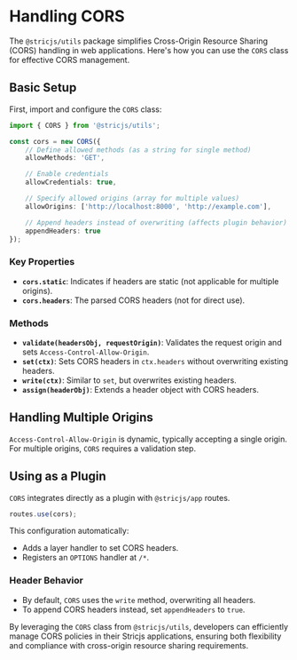 # Handling CORS
The `@stricjs/utils` package simplifies Cross-Origin Resource Sharing (CORS) handling in web applications. Here's how you can use the `CORS` class for effective CORS management.

## Basic Setup
First, import and configure the `CORS` class:
```ts
import { CORS } from '@stricjs/utils';

const cors = new CORS({
    // Define allowed methods (as a string for single method)
    allowMethods: 'GET',

    // Enable credentials
    allowCredentials: true,

    // Specify allowed origins (array for multiple values)
    allowOrigins: ['http://localhost:8000', 'http://example.com'],

    // Append headers instead of overwriting (affects plugin behavior)
    appendHeaders: true
});
```

### Key Properties
- **`cors.static`**: Indicates if headers are static (not applicable for multiple origins).
- **`cors.headers`**: The parsed CORS headers (not for direct use).

### Methods
- **`validate(headersObj, requestOrigin)`**: Validates the request origin and sets `Access-Control-Allow-Origin`.
- **`set(ctx)`**: Sets CORS headers in `ctx.headers` without overwriting existing headers.
- **`write(ctx)`**: Similar to `set`, but overwrites existing headers.
- **`assign(headerObj)`**: Extends a header object with CORS headers.

## Handling Multiple Origins
`Access-Control-Allow-Origin` is dynamic, typically accepting a single origin. For multiple origins, `CORS` requires a validation step.

## Using as a Plugin
`CORS` integrates directly as a plugin with `@stricjs/app` routes.
```ts
routes.use(cors);
```

This configuration automatically:

- Adds a layer handler to set CORS headers.
- Registers an `OPTIONS` handler at `/*`.

### Header Behavior
- By default, `CORS` uses the `write` method, overwriting all headers.
- To append CORS headers instead, set `appendHeaders` to `true`.

By leveraging the `CORS` class from `@stricjs/utils`, developers can efficiently manage CORS policies in their Stricjs applications,
ensuring both flexibility and compliance with cross-origin resource sharing requirements.
